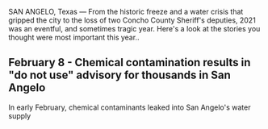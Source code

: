 SAN ANGELO, Texas — From the historic freeze and a water crisis that gripped the city to the loss of two Concho County Sheriff's deputies, 2021 was an eventful, and sometimes tragic year.
Here's a look at the stories you thought were most important this year..
## February 8 - Chemical contamination results in "do not use" advisory for thousands in San Angelo
In early February, chemical contaminants leaked into San Angelo's water supply